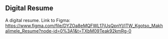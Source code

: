 ## Digital Resume

A digital resume.
Link to Figma: https://www.figma.com/file/DYZOa8eMQFWL17jUsQpnYl/ITW_Kgotso_Makhalimele_Resume?node-id=0%3A1&t=TXbM09Teak92kmRg-0
